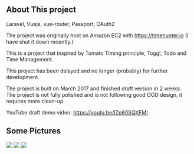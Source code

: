 
## About This project

Laravel, Vuejs, vue-router, Passport, OAuth2

The project was originally host on Amazon EC2 with https://timehunter.io (I have shut it down recently.)

This is a project that inspired by Tomato Timing principle, Toggl, Todo and Time Management.

This project has been delayed and no longer (probably) for further development.

The project is built on March 2017 and finished draft version in 2 weeks. The project is not fully polished and is not following good OOD design, it requires more clean-up.

YouTube draft demo video: https://youtu.be/lZp60SQXFMI


## Some Pictures

<img src="https://github.com/RyanDaDeng/timehunter/blob/master/1.jpg" />

<img src="https://github.com/RyanDaDeng/timehunter/blob/master/2.jpg" />

<img src="https://github.com/RyanDaDeng/timehunter/blob/master/3.jpg" />
